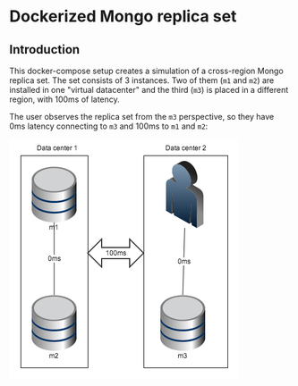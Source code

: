 # Dockerized Mongo replica set

## Introduction

This docker-compose setup creates a simulation of a cross-region Mongo replica
set. The set consists of 3 instances. Two of them (`m1` and `m2`) are installed
in one "virtual datacenter" and the third (`m3`) is placed in a different
region, with 100ms of latency.

The user observes the replica set from the `m3` perspective, so they have 0ms
latency connecting to `m3` and 100ms to `m1` and `m2`:

![Graph](doc/graph.png?raw=true)
